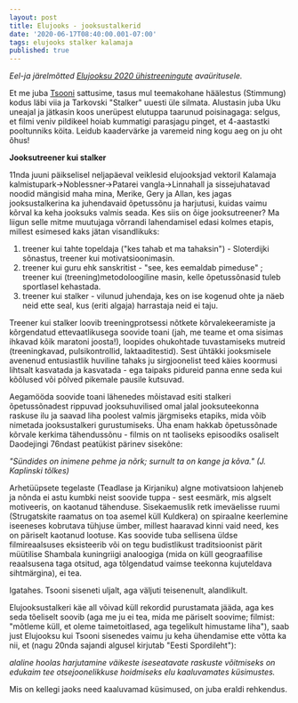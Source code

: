 ```yaml
---
layout: post
title: Elujooks - jooksustalkerid
date: '2020-06-17T08:40:00.001-07:00'
tags: elujooks stalker kalamaja 
published: true
---
```

*Eel-ja järelmõtted [Elujooksu 2020 ühistreeningute](https://www.facebook.com/events/1153562148326791) avaüritusele.*

Et me juba [Tsooni](https://elusamus.github.io/2020/03/26/Tsoon.html) sattusime, tasus mul teemakohane häälestus (Stimmung) kodus läbi viia ja Tarkovski "Stalker" uuesti üle silmata. Alustasin juba Uku uneajal ja jätkasin koos unerüpest elutuppa taarunud poisinagaga: selgus, et filmi veniv pildikeel hoiab kummatigi parasjagu pinget, et 4-aastastki pooltunniks köita. Leidub kaadervärke ja varemeid ning kogu aeg on ju oht õhus!

**Jooksutreener kui stalker**

11nda juuni päikselisel neljapäeval veiklesid elujooksjad vektoril Kalamaja kalmistupark->Noblessner->Patarei vangla->Linnahall ja sissejuhatavad noodid mängisid maha mina, Merike, Gery ja Allan, kes jagas jooksustalkerina ka juhendavaid õpetussõnu ja harjutusi, kuidas vaimu kõrval ka keha jooksuks valmis seada. 
Kes siis on õige jooksutreener? Ma liigun selle mitme muutujaga võrrandi lahendamisel edasi kolmes etapis, millest esimesed kaks jätan visandlikuks:
1. treener kui tahte topeldaja ("kes tahab et ma tahaksin") - Sloterdijki sõnastus, treener kui motivatsioonimasin.
1. treener kui guru ehk sanskritist - "see, kes eemaldab pimeduse" ; treener kui (treening)metodoloogiline masin, kelle õpetussõnasid tuleb sportlasel kehastada. 
1. treener kui stalker - vilunud juhendaja, kes on ise kogenud ohte ja näeb neid ette seal, kus (eriti algaja) harrastaja neid ei taju.

Treener kui stalker loovib treeningprotsessi nõtkete kõrvalekeeramiste ja kõrgendatud ettevaatlikusega soovide toani (jah, me teame et oma sisimas ihkavad kõik maratoni joosta!), loopides ohukohtade tuvastamiseks mutreid (treeningkavad, pulsikontrollid, laktaaditestid). Sest ühtäkki jooksmisele avenenud entusiastlik huviline tahaks ju sirgjoonelist teed käies koormusi lihtsalt kasvatada ja kasvatada - 
ega taipaks pidureid panna enne seda kui kõõlused või põlved pikemale pausile kutsuvad.

Aegamööda soovide toani lähenedes mõistavad esiti stalkeri õpetussõnadest rippuvad jooksuhuvilised omal jalal jooksuteekonna raskuse ilu ja saavad liha poolest valmis järgmiseks etapiks, mida võib nimetada jooksustalkeri gurustumiseks. Üha enam hakkab õpetussõnade kõrvale kerkima tähendussõnu - filmis on nt taoliseks episoodiks osaliselt Daodejingi 76ndast peatükist pärinev sisekõne:

*"Sündides on inimene pehme ja nõrk;
surnult ta on kange ja kõva." (J. Kaplinski tõlkes)*

Arhetüüpsete tegelaste (Teadlase ja Kirjaniku) algne motivatsioon lahjeneb ja nõnda ei astu kumbki neist soovide tuppa - sest eesmärk, mis algselt motiveeris, on kaotanud tähenduse. Sisekaemuslik retk imeväelisse ruumi (Strugatskite raamatus on toa asemel küll Kuldkera) on spiraalne keerlemine iseeneses kobrutava tühjuse ümber, millest haaravad kinni vaid need, kes on päriselt kaotanud lootuse. Kas soovide tuba sellisena üldse filmireaalsuses eksisteerib või on tegu budistlikust traditsioonist pärit müütilise Shambala kuningriigi analoogiga (mida on küll geograafilise reaalsusena taga otsitud, aga tõlgendatud vaimse teekonna kujuteldava sihtmärgina), ei tea.

Igatahes. Tsooni siseneti uljalt, aga väljuti teisenenult, alandlikult.

Elujooksustalkeri käe all võivad küll rekordid purustamata jääda, aga kes seda tõeliselt soovib (aga me ju ei tea, mida me päriselt soovime; filmist: "mõtleme küll, et oleme taimetoitlased, aga tegelikult himustame liha"), saab just Elujooksu kui Tsooni sisenedes vaimu ju keha ühendamise ette võtta ka nii, et (nagu 20nda sajandi algusel kirjutab "Eesti Spordileht"):

*alaline hoolas harjutamine väikeste iseseatavate raskuste võitmiseks on edukaim tee otsejoonelikkuse hoidmiseks  elu kaaluvamates küsimustes.*

Mis on kellegi jaoks need kaaluvamad küsimused, on juba eraldi rehkendus.
